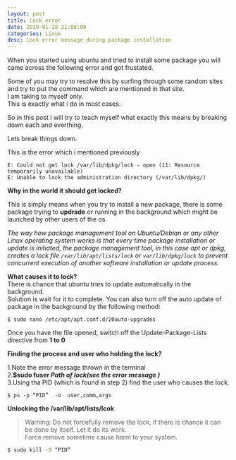 ```yaml
---
layout: post
title: Lock error
date: 2019-01-28 21:08:00
categories: Linux
desc: Lock error message during package installation
---
```

When you started using ubuntu and tried to install some package you will came across the following error and got frustated. <br />  


Some of you may try to resolve this by surfing through some random sites and try to put the command which are mentioned in that site.  
I am taking to myself only.  
This is exactly what i do in most cases.  

So in this post i will try to teach myself what exactly this means by breaking down each and everthing.  

Lets break things down.  


This is the error which i mentioned previously  
```console
E: Could not get lock /var/lib/dpkg/lock - open (11: Resource temporarily unavailable)
E: Unable to lock the administration directory (/var/lib/dpkg/)
```

**Why in the world it should get locked?**  

This is simply means when you try to install a new package, there is some package trying to **updrade** 
or running in the background which might be launched by other users of the os.

*The way how package management tool on Ubuntu/Debian or any other Linux operating system works is that every time 
package installation or update is initiated, the package management tool, in this case apt or dpkg, 
creates a lock file `/var/lib/apt/lists/lock` or `var/lib/dpkg/lock` to prevent concurrent execution of another 
software installation or update process.*

**What causes it to lock?**  
There is chance that ubuntu tries to update automatically in the background.  
Solution is wait for it to complete.
You can also turn off the auto update of package in the background by the following method:

```console
$ sudo nano /etc/apt/apt.conf.d/20auto-upgrades
```

Once you have the file opened, switch off the Update-Package-Lists directive from **1 to 0**

**Finding the process and user who holding the lock?**  

1.Note the error message thrown in the terminal  
2.**$sudo fuser _Path of lock(see the error message )_**  
3.Using tha PID (which is found in step 2) find the user who causes the lock.  

```console
$ ps -p “PID”  -o  user,comm,args
```

**Unlocking the /var/lib/apt/lists/lcok**

>Warning: Do not forcefully remove the lock, if there is chance it can be done by itself. Let it do its work.  
>Force remove sometime cause harm to your system.

```bash
$ sudo kill -9 “PID”
```



